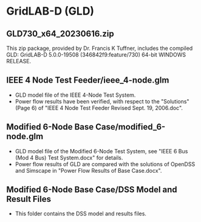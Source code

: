 # GridLAB-D (GLD)

## GLD730_x64_20230616.zip
This zip package, provided by Dr. Francis K Tuffner, includes the compiled GLD: GridLAB-D 5.0.0-19508 (346842f9:feature/730) 64-bit WINDOWS RELEASE.

## IEEE 4 Node Test Feeder/ieee_4-node.glm
- GLD model file of the IEEE 4-Node Test System.
- Power flow results have been verified, with respect to the "Solutions" (Page 6) of "IEEE 4 Node Test Feeder Revised Sept. 19, 2006.doc".

## Modified 6-Node Base Case/modified_6-node.glm
- GLD model file of the Modified 6-Node Test System, see "IEEE 6 Bus (Mod 4 Bus) Test System.docx" for details.
- Power flow results of GLD are compared with the solutions of OpenDSS and Simscape in "Power Flow Results of Base Case.docx".

## Modified 6-Node Base Case/DSS Model and Result Files
- This folder contains the DSS model and results files.
